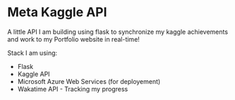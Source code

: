# Meta Kaggle API

A little API I am building using flask to synchronize my kaggle achievements and work to my Portfolio website in real-time!

Stack I am using:

* Flask
* Kaggle API
* Microsoft Azure Web Services (for deployement)
* Wakatime API - Tracking my progress
